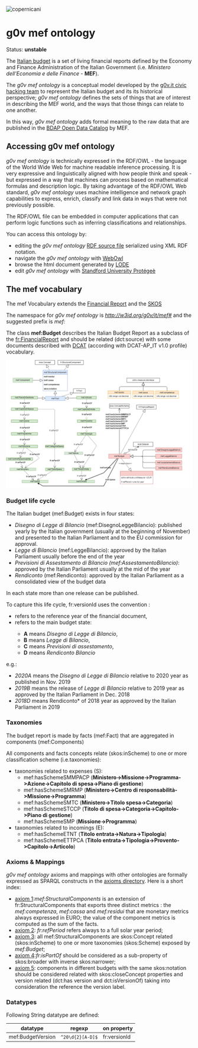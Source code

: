 ![copernicani](https://copernicani.it/wp-content/uploads/cropped-logo_orizzontale_trasparente-1-e1525161268864.png)


g0v mef ontology
==============

Status: **unstable**

The [Italian budget](https://openbdap.mef.gov.it/it/BdS) is a set of living financial reports defined by the Economy and Finance Administration of the Italian Government (i.e. *Ministero dell'Economia e delle Finance* - **MEF**).

The *g0v mef ontology* is a conceptual model developed by the [g0v.it civic hacking team](https://g0v.it)
to represent the Italian budget and its its historical perspective;
*g0v mef ontology*  defines the sets of things that are of interest in describing the MEF world, and the ways that those things can relate to one another. 

In this way, *g0v mef ontology* adds formal meaning to the raw data that are published in the [BDAP Open Data Catalog](https://bdap-opendata.mef.gov.it/catalog) by MEF.

## Accessing g0v mef ontology

*g0v mef ontology* is technically expressed in the RDF/OWL - the language of the World Wide Web for machine readable inference processing. 
It is very expressive and linguistically aligned with how people think and speak - but expressed in a way that machines can process 
based on mathematical formulas and description logic. By taking advantage of the RDF/OWL Web standard, *g0v mef ontology* uses machine 
intelligence and network graph capabilities to express, enrich, classify and link data in ways that were not previously possible.

The RDF/OWL file can be embedded in computer applications that can perform logic functions such as inferring classifications and relationships.

You can access this ontology by:
 
- editing the *g0v mef ontology* [RDF source file](mef.rdf) serialized using XML RDF notation. 
- navigate the *g0v mef ontology* with [WebOwl](http://visualdataweb.de/webvowl/#iri=http://w3id.org/g0v/it/mef)
- browse the html document generated by [LODE](http://150.146.207.114/lode/extract?url=http://w3id.org/g0v/it/mef)
- edit *g0v mef ontology* with [Standford University Protégeè](https://protege.stanford.edu/)

 
## The mef vocabulary

The mef Vocabulary extends the [Financial Report](http://linkeddata.center/botk-fr/v1) and the [SKOS](http://www.w3.org/2004/02/skos/core)

The namespace for *g0v mef ontology* is *http://w3id.org/g0v/it/mef#* and the suggested prefix is *mef:*


The class **mef:Budget** describes the Italian Budget Report as a subclass of the [fr:FinancialReport](http://linkeddata.center/botk-fr/v1#FinancialReport) and should be related (dct:source) with some documents described with [DCAT](https://www.dati.gov.it/content/dcat-ap-it-v10-profilo-italiano-dcat-ap-0) (according with DCAT-AP_IT v1.0 profile) vocabulary.


![UML diagram](uml-diagram.png)


### Budget life cycle

The Italian budget (mef:Budget) exists in four states:

- *Disegno di Legge di Bilancio* (mef:DisegnoLeggeBilancio): published yearly by the Italian government (usually at the beginning of November) and presented to the Italian Parliament and to the EU commission for approval.
- *Legge di Bilancio* (mef:LeggeBilancio): approved by the Italian Parliament usually before the end of the year
- *Previsioni di Assestamento di Bilancio (mef:AssestamentoBilancio)*: approved by the Italian Parliament usually at the mid of the year
- *Rendiconto* (mef:Rendiconto): approved by the Italian Parliament as a consolidated view of the budget data

In each state more than one release can be published.

To capture this life cycle, fr:versionId uses the convention <YEAR><REPORT VERSIONID>:

- <YEAR> refers to the reference year of the financial document,
- <REPORT TYPE> refers to the main budget state: 
    - **A** means *Disegno di Legge di Bilancio*, 
    - **B** means *Legge di Bilancio*,  
    - **C** means *Previsioni di assestamento*, 
    - **D** means *Rendiconto Bilancio*


e.g.:

- *2020A* means the *Disegno di Legge di Bilancio* relative to 2020 year as published in Nov. 2019
- *2019B* means the release of *Legge di Bilancio* relative to 2019 year as approved by the Italian Parliament in Dec. 2018
- *2018D* means Rendiconto* of 2018 year as approved by the Italian Parliament in 2019


### Taxonomies

The budget report is made by facts (mef:Fact) that are aggregated in components (mef:Components)

All components and facts concepts relate (skos:inScheme) to one or more classification scheme (i.e.taxonomies):

- taxonomies related to expenses (S):
    - mef:hasSchemeSMMPACP (**Ministero->Missione->Programma->Azione->Capitolo di spesa->Piano di gestione**)
    - mef:hasSchemeSMRMP (**Ministero->Centro di responsabilità->Missione->Programma**)
    - mef:hasSchemeSMTC (**Ministero->Titolo spesa->Categoria**)
    - mef:hasSchemeSTCCP (**Titolo di spesa->Categoria->Capitolo->Piano di gestione**)
    - mef:hasSchemeSMP (**Missione->Programma**)
- taxonomies related to incomings (E):	
    - mef:hasSchemeETNT (**Titolo entrata->Natura->Tipologia**)
    - mef:hasSchemeETTPCA (**Titolo entrata->Tipologia->Provento->Capitolo->Articolo**)
    


### Axioms & Mappings

*g0v mef ontology* axioms and mappings with other ontologies are formally expressed as SPARQL constructs in the [axioms directory](axioms). 
Here is a short index:

- [axiom 1](axioms/01-metrics.construct):*mef:StructuralComponents* is an extension of fr:StructuralComponents that exports three distinct metrics : the *mef:competenza*, *mef:cassa* and *mef:residui* that are monetary metrics always expressed in EURO; 
the value of the component metrics is computed as the sum of the  facts.
- [axiom 2](axioms/02-one-year-as-reference-period.construct): *fr:refPeriod* refers always to a full solar year period;
- [axiom 3](axioms/03-taxonomies.construct): all mef:StructuralComponents are skos:Concept related (skos:inScheme) to one or more taxonomies (skos:Scheme) exposed by *mef:Budget*;
- [axiom 4](axioms/04-partof.construct):*fr:isPartOf* should be considered as a sub-property of skos:broader with inverse skos:narrower;
- [axiom 5](axioms/05-versioning.construct): components in different budgets with the same skos:notation should be considered related with skos:closeConcept properties and version related (dct:has version and dct:isVersionOf) taking into consideration the reference the version label.



### Datatypes

Following String datatype are defined:


| datatype              | regexp                        | on property  |
|-----------------------|-------------------------------|--------------|
| mef:BudgetVersion     | `^20\d{2}[A-D]$`              | fr:versionId |


